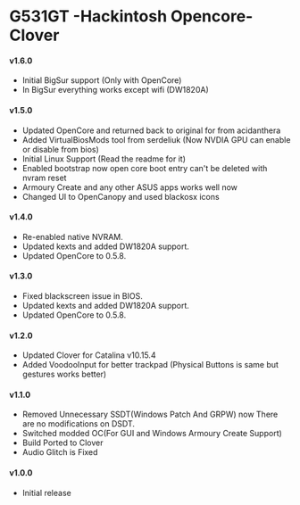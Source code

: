 G531GT -Hackintosh Opencore-Clover
====================
#### v1.6.0
- Initial BigSur support (Only with OpenCore)
- In BigSur everything works except wifi (DW1820A)

#### v1.5.0
- Updated OpenCore and returned back to original for from acidanthera
- Added VirtualBiosMods tool from serdeliuk (Now NVDIA GPU can enable or disable from bios)
- Initial Linux Support (Read the readme for it)
- Enabled bootstrap now open core boot entry can't be deleted with nvram reset
- Armoury Create and any other ASUS apps works well now
- Changed UI to OpenCanopy and used blackosx icons

#### v1.4.0
- Re-enabled native NVRAM.
- Updated kexts and added DW1820A support.
- Updated OpenCore to 0.5.8.

#### v1.3.0
- Fixed blackscreen issue in BIOS.
- Updated kexts and added DW1820A support.
- Updated OpenCore to 0.5.8.


#### v1.2.0
- Updated Clover for Catalina v10.15.4
- Added VoodooInput for better trackpad (Physical Buttons is same but gestures works better)

#### v1.1.0
- Removed Unnecessary SSDT(Windows Patch And GRPW) now There are no modifications on DSDT.
- Switched modded OC(For GUI and Windows Armoury Create Support)
- Build Ported to Clover
- Audio Glitch is Fixed

#### v1.0.0
- Initial release
